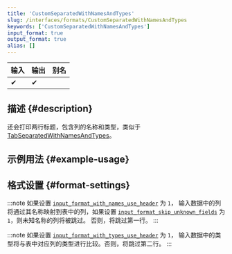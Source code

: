 ```yaml
---
title: 'CustomSeparatedWithNamesAndTypes'
slug: /interfaces/formats/CustomSeparatedWithNamesAndTypes
keywords: ['CustomSeparatedWithNamesAndTypes']
input_format: true
output_format: true
alias: []
---
```


| 输入 | 输出 | 别名 |
|-------|--------|-------|
| ✔     | ✔      |       |

## 描述 {#description}

还会打印两行标题，包含列的名称和类型，类似于 [TabSeparatedWithNamesAndTypes](../TabSeparated/TabSeparatedWithNamesAndTypes.md)。

## 示例用法 {#example-usage}

## 格式设置 {#format-settings}

:::note
如果设置 [`input_format_with_names_use_header`](../../../operations/settings/settings-formats.md/#input_format_with_names_use_header) 为 `1`，
输入数据中的列将通过其名称映射到表中的列，如果设置 [`input_format_skip_unknown_fields`](../../../operations/settings/settings-formats.md/#input_format_skip_unknown_fields) 为 `1`，则未知名称的列将被跳过。
否则，将跳过第一行。
:::

:::note
如果设置 [`input_format_with_types_use_header`](../../../operations/settings/settings-formats.md/#input_format_with_types_use_header) 为 `1`，
输入数据中的类型将与表中对应列的类型进行比较。否则，将跳过第二行。
:::
